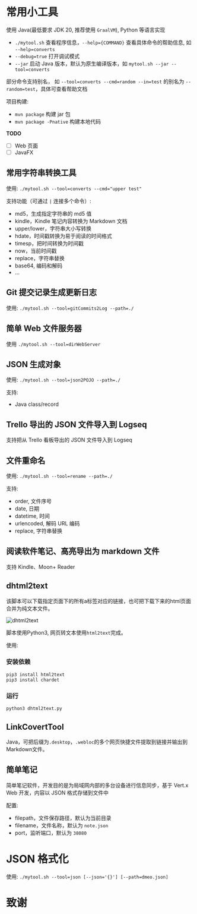 # 常用小工具

使用 Java(最低要求 JDK 20, 推荐使用 `GraalVM`), Python 等语言实现

* `./mytool.sh` 查看程序信息，`--help={COMMAND}` 查看具体命令的帮助信息, 如 `--help=converts`
* `--debug=true` 打开调试模式
* `--jar` 启动 Java 版本，默认为原生编译版本，如 `mytool.sh --jar --tool=converts`

部分命令支持别名， 如 `--tool=converts --cmd=random --in=test` 的别名为 `--random=test`，具体可查看帮助文档

项目构建:

* `mvn package` 构建 jar 包
* `mvn package -Pnative` 构建本地代码

**TODO**

* [ ] Web 页面
* [ ] JavaFX

## 常用字符串转换工具

使用: `./mytool.sh --tool=converts --cmd="upper test"`

支持功能（可通过 `|` 连接多个命令）:

* md5，生成指定字符串的 md5 值
* kindle，Kindle 笔记内容转换为 Markdown 文档
* upper/lower，字符串大小写转换
* hdate，时间戳转换为易于阅读的时间格式
* timesp，把时间转换为时间戳
* now，当前时间戳
* replace，字符串替换
* base64, 编码和解码
* ...

## Git 提交记录生成更新日志

使用: `./mytool.sh --tool=gitCommits2Log --path=./`

## 简单 Web 文件服务器

使用 `./mytool.sh --tool=dirWebServer`

## JSON 生成对象

使用: `./mytool.sh --tool=json2POJO --path=./`

支持:

* Java class/record

## Trello 导出的 JSON 文件导入到 Logseq

支持把从 Trello 看板导出的 JSON 文件导入到 Logseq

##  文件重命名

使用: `./mytool.sh --tool=rename --path=./`

支持:

* order, 文件序号
* date, 日期
* datetime, 时间
* urlencoded, 解码 URL 编码
* replace, 字符串替换

## 阅读软件笔记、高亮导出为 markdown 文件

支持 Kindle、Moon+ Reader

## dhtml2text

该脚本可以下载指定页面下的所有a标签对应的链接，也可把下载下来的html页面合并为纯文本文件。

![dhtml2text](./imgs/dhtml2text-01.png)

脚本使用Python3, 网页转文本使用`html2text`完成。

使用:


### 安装依赖

```
pip3 install html2text
pip3 install chardet
```

### 运行

```
python3 dhtml2text.py
```

## LinkCovertTool

Java，可把后缀为`.desktop`，`.webloc`的多个网页快捷文件提取到链接并输出到Markdown文件。

## 简单笔记

简单笔记软件，开发目的是为局域网内部的多台设备进行信息同步，基于 Vert.x Web 开发，内容以 JSON 格式存储到文件中

配置:

* filepath，文件保存路径，默认为当前目录
* filename，文件名称，默认为 `note.json`
* port，监听端口，默认为 `38080`

# JSON 格式化

使用: `./mytool.sh --tool=json [--json='{}'] [--path=dmeo.json]`

# 致谢

